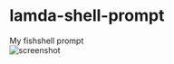 # lamda-shell-prompt
My fishshell prompt  
![screenshot](http://vps1.brigato.fr/corescripts/site/img/screenshot.png)
